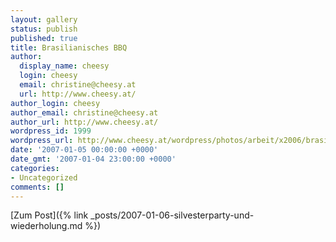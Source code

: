 ```yaml
---
layout: gallery
status: publish
published: true
title: Brasilianisches BBQ
author:
  display_name: cheesy
  login: cheesy
  email: christine@cheesy.at
  url: http://www.cheesy.at/
author_login: cheesy
author_email: christine@cheesy.at
author_url: http://www.cheesy.at/
wordpress_id: 1999
wordpress_url: http://www.cheesy.at/wordpress/photos/arbeit/x2006/brasilian-bbq/
date: '2007-01-05 00:00:00 +0000'
date_gmt: '2007-01-04 23:00:00 +0000'
categories:
- Uncategorized
comments: []
---
```


[Zum Post]({% link _posts/2007-01-06-silvesterparty-und-wiederholung.md %})
<!--:-->
